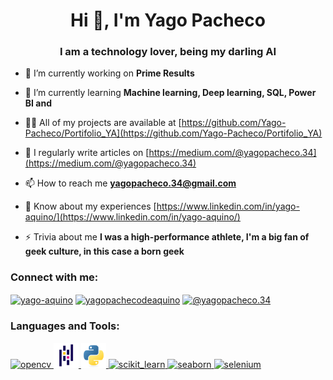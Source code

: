 <h1 align="center">Hi 👋, I'm Yago Pacheco</h1>
<h3 align="center">I am a technology lover, being my darling AI</h3>

- 🔭 I’m currently working on **Prime Results**

- 🌱 I’m currently learning **Machine learning, Deep learning, SQL, Power BI and**

- 👨‍💻 All of my projects are available at [https://github.com/Yago-Pacheco/Portifolio_YA](https://github.com/Yago-Pacheco/Portifolio_YA)

- 📝 I regularly write articles on [https://medium.com/@yagopacheco.34](https://medium.com/@yagopacheco.34)

- 📫 How to reach me **yagopacheco.34@gmail.com**

- 📄 Know about my experiences [https://www.linkedin.com/in/yago-aquino/](https://www.linkedin.com/in/yago-aquino/)

- ⚡ Trivia about me **I was a high-performance athlete, I'm a big fan of geek culture, in this case a born geek**

<h3 align="left">Connect with me:</h3>
<p align="left">
<a href="https://linkedin.com/in/yago-aquino" target="blank"><img align="center" src="https://raw.githubusercontent.com/rahuldkjain/github-profile-readme-generator/master/src/images/icons/Social/linked-in-alt.svg" alt="yago-aquino" height="30" width="40" /></a>
<a href="https://kaggle.com/yagopachecodeaquino" target="blank"><img align="center" src="https://raw.githubusercontent.com/rahuldkjain/github-profile-readme-generator/master/src/images/icons/Social/kaggle.svg" alt="yagopachecodeaquino" height="30" width="40" /></a>
<a href="https://medium.com/@yagopacheco.34" target="blank"><img align="center" src="https://raw.githubusercontent.com/rahuldkjain/github-profile-readme-generator/master/src/images/icons/Social/medium.svg" alt="@yagopacheco.34" height="30" width="40" /></a>
</p>

<h3 align="left">Languages and Tools:</h3>
<p align="left"> <a href="https://opencv.org/" target="_blank" rel="noreferrer"> <img src="https://www.vectorlogo.zone/logos/opencv/opencv-icon.svg" alt="opencv" width="40" height="40"/> </a> <a href="https://pandas.pydata.org/" target="_blank" rel="noreferrer"> <img src="https://raw.githubusercontent.com/devicons/devicon/2ae2a900d2f041da66e950e4d48052658d850630/icons/pandas/pandas-original.svg" alt="pandas" width="40" height="40"/> </a> <a href="https://www.python.org" target="_blank" rel="noreferrer"> <img src="https://raw.githubusercontent.com/devicons/devicon/master/icons/python/python-original.svg" alt="python" width="40" height="40"/> </a> <a href="https://scikit-learn.org/" target="_blank" rel="noreferrer"> <img src="https://upload.wikimedia.org/wikipedia/commons/0/05/Scikit_learn_logo_small.svg" alt="scikit_learn" width="40" height="40"/> </a> <a href="https://seaborn.pydata.org/" target="_blank" rel="noreferrer"> <img src="https://seaborn.pydata.org/_images/logo-mark-lightbg.svg" alt="seaborn" width="40" height="40"/> </a> <a href="https://www.selenium.dev" target="_blank" rel="noreferrer"> <img src="https://raw.githubusercontent.com/detain/svg-logos/780f25886640cef088af994181646db2f6b1a3f8/svg/selenium-logo.svg" alt="selenium" width="40" height="40"/> </a> </p>
